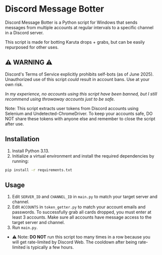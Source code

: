 # Discord Message Botter
Discord Message Botter is a Python script for Windows that sends messages from multiple accounts at regular intervals to a specific channel in a Discord server.

This script is made for botting Karuta drops + grabs, but can be easily repurposed for other uses.

## ⚠️ WARNING ⚠️
Discord's Terms of Service explicitly prohibits self-bots (as of June 2025). Unauthorized use of this script *could* result in account bans. Use at your own risk.

*In my experience, no accounts using this script have been banned, but I still recommend using throwaway accounts just to be safe.*

Note: This script extracts user tokens from Discord accounts using Selenium and Undetected-ChromeDriver. To keep your accounts safe, DO NOT share these tokens with anyone else and remember to close the script after use.

## Installation
1. Install Python 3.13.
2. Initialize a virtual environment and install the required dependencies by running:
```bash
pip install -r requirements.txt
```

## Usage
1. Edit `SERVER_ID` and `CHANNEL_ID` in `main.py` to match your target server and channel.
2. Edit `ACCOUNTS` in `token_getter.py` to match your account emails and passwords. To successfully grab all cards dropped, you must enter at least 3 accounts. Make sure all accounts have message access to the target server and channel. 
3. Run `main.py`.
- ⚠️ Note: **DO NOT** run this script too many times in a row because you will get rate-limited by Discord Web. The cooldown after being rate-limited is typically a few hours.